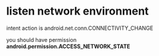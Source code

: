 # listen network environment

intent action is android.net.conn.CONNECTIVITY_CHANGE 

you should have permission **android.permission.ACCESS_NETWORK_STATE**

# 